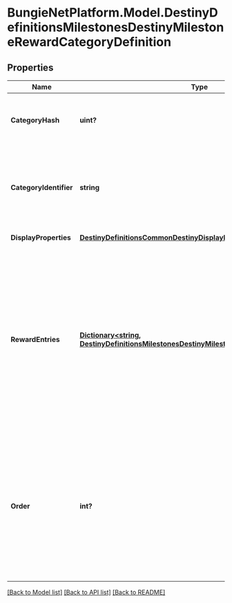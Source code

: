 # BungieNetPlatform.Model.DestinyDefinitionsMilestonesDestinyMilestoneRewardCategoryDefinition
## Properties

Name | Type | Description | Notes
------------ | ------------- | ------------- | -------------
**CategoryHash** | **uint?** | Identifies the reward category. Only guaranteed unique within this specific component! | [optional] 
**CategoryIdentifier** | **string** | The string identifier for the category, if you want to use it for some end. Guaranteed unique within the specific component. | [optional] 
**DisplayProperties** | [**DestinyDefinitionsCommonDestinyDisplayPropertiesDefinition**](DestinyDefinitionsCommonDestinyDisplayPropertiesDefinition.md) | Hopefully this is obvious by now. | [optional] 
**RewardEntries** | [**Dictionary&lt;string, DestinyDefinitionsMilestonesDestinyMilestoneRewardEntryDefinition&gt;**](DestinyDefinitionsMilestonesDestinyMilestoneRewardEntryDefinition.md) | If this milestone can provide rewards, this will define the sets of rewards that can be earned, the conditions under which they can be acquired, internal data that we&#39;ll use at runtime to determine whether you&#39;ve already earned or redeemed this set of rewards, and the category that this reward should be placed under. | [optional] 
**Order** | **int?** | If you want to use BNet&#39;s recommended order for rendering categories programmatically, use this value and compare it to other categories to determine the order in which they should be rendered. I don&#39;t feel great about putting this here, I won&#39;t lie. | [optional] 

[[Back to Model list]](../README.md#documentation-for-models) [[Back to API list]](../README.md#documentation-for-api-endpoints) [[Back to README]](../README.md)

